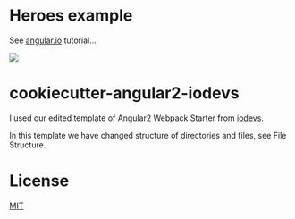 # Heroes example
See [angular.io](https://angular.io) tutorial...

<img src="https://raw.github.com/ondrej-tucek/angular2-heroes-example/master/img/app-screen.png">

# cookiecutter-angular2-iodevs
I used our edited template of Angular2 Webpack Starter from [iodevs](https://github.com/iodevs/cookiecutter-angular2-iodevs).

In this template we have changed structure of directories and files, see File Structure.



# License
 [MIT](/LICENSE)
